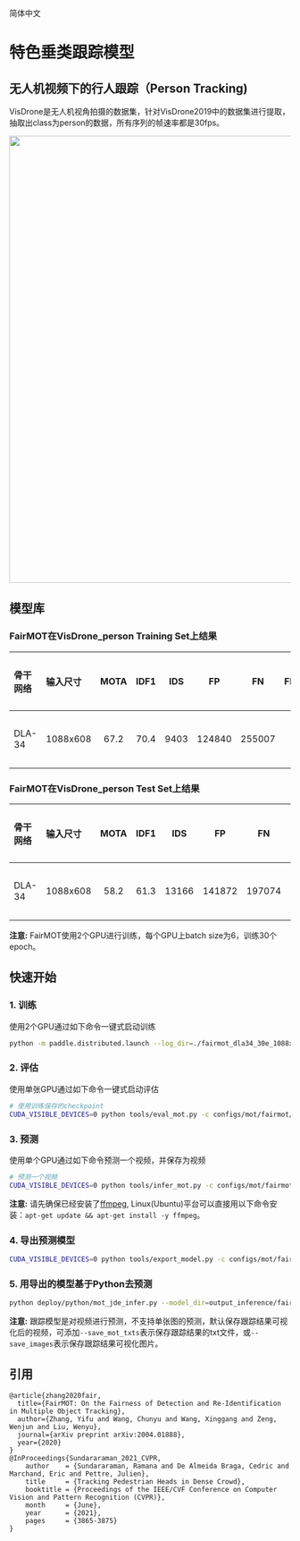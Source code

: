 简体中文
# 特色垂类跟踪模型

## 无人机视频下的行人跟踪（Person Tracking)
VisDrone是无人机视角拍摄的数据集，针对VisDrone2019中的数据集进行提取，抽取出class为person的数据，所有序列的帧速率都是30fps。
<div align="center">
  <img src='./visdrone_person/VisDronePerson.gif' width='800'/>
</div>

## 模型库
### FairMOT在VisDrone_person Training Set上结果
|    骨干网络      |  输入尺寸 |  MOTA  |  IDF1  |  IDS  |   FP  |   FN   |   FPS   |  下载链接 | 配置文件 |
| :--------------| :------- | :----: | :----: | :---: | :----: | :---: | :------: | :----: |:----: |
| DLA-34         | 1088x608 |  67.2 |  70.4  |   9403  |  124840  |  255007  |     -   | [下载链接]() | [配置文件](visdrone_person/config.yml) |

### FairMOT在VisDrone_person Test Set上结果
|    骨干网络      |  输入尺寸 |  MOTA  |  IDF1  |   IDS  |   FP   |   FN   |    FPS   |  下载链接  | 配置文件 |
| :--------------| :------- | :----: | :----: | :----: | :----: | :----: |:-------: | :----: | :----: |
| DLA-34         | 1088x608 |  58.2  |  61.3  |  13166   |  141872  |  197074 |    -     | [下载链接]() | [配置文件]() |

**注意:**
 FairMOT使用2个GPU进行训练，每个GPU上batch size为6，训练30个epoch。

## 快速开始

### 1. 训练
使用2个GPU通过如下命令一键式启动训练
```bash
python -m paddle.distributed.launch --log_dir=./fairmot_dla34_30e_1088x608/ --gpus 0,1 tools/train.py -c configs/mot/fairmot/fairmot_dla34_30e_1088x608.yml
```

### 2. 评估
使用单张GPU通过如下命令一键式启动评估
```bash
# 使用训练保存的checkpoint
CUDA_VISIBLE_DEVICES=0 python tools/eval_mot.py -c configs/mot/fairmot/fairmot_dla34_30e_1088x608.yml -o weights=output/fairmot_dla34_30e_1088x608/{your_model}.pdparams
```

### 3. 预测
使用单个GPU通过如下命令预测一个视频，并保存为视频
```bash
# 预测一个视频
CUDA_VISIBLE_DEVICES=0 python tools/infer_mot.py -c configs/mot/fairmot/fairmot_dla34_30e_1088x608.yml -o weights=output/fairmot_dla34_30e_1088x608/{your_model}.pdparams --image_dir=dataset/mot/VisDrone2019_all/images/test/uav0000137_00458_v/img1 --save_videos
```
**注意:**
 请先确保已经安装了[ffmpeg](https://ffmpeg.org/ffmpeg.html), Linux(Ubuntu)平台可以直接用以下命令安装：`apt-get update && apt-get install -y ffmpeg`。

### 4. 导出预测模型
```bash
CUDA_VISIBLE_DEVICES=0 python tools/export_model.py -c configs/mot/fairmot/fairmot_dla34_30e_1088x608.yml -o weights=output/fairmot_dla34_30e_1088x608/{your_model}.pdparams
```

### 5. 用导出的模型基于Python去预测
```bash
python deploy/python/mot_jde_infer.py --model_dir=output_inference/fairmot_dla34_30e_1088x608_headtracking21 --video_file={your video name}.mp4 --device=GPU --save_mot_txts
```
**注意:**
 跟踪模型是对视频进行预测，不支持单张图的预测，默认保存跟踪结果可视化后的视频，可添加`--save_mot_txts`表示保存跟踪结果的txt文件，或`--save_images`表示保存跟踪结果可视化图片。

## 引用
```
@article{zhang2020fair,
  title={FairMOT: On the Fairness of Detection and Re-Identification in Multiple Object Tracking},
  author={Zhang, Yifu and Wang, Chunyu and Wang, Xinggang and Zeng, Wenjun and Liu, Wenyu},
  journal={arXiv preprint arXiv:2004.01888},
  year={2020}
}
@InProceedings{Sundararaman_2021_CVPR,
    author    = {Sundararaman, Ramana and De Almeida Braga, Cedric and Marchand, Eric and Pettre, Julien},
    title     = {Tracking Pedestrian Heads in Dense Crowd},
    booktitle = {Proceedings of the IEEE/CVF Conference on Computer Vision and Pattern Recognition (CVPR)},
    month     = {June},
    year      = {2021},
    pages     = {3865-3875}
}
```
